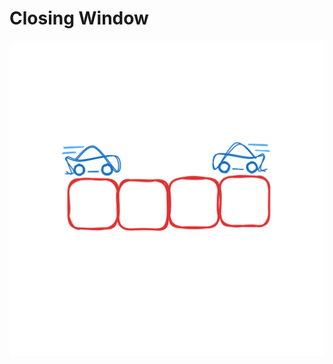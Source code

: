 # Closing Window

<img src="../../.gitbook/assets/closing-window.svg" alt="" class="gitbook-drawing">
